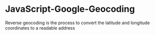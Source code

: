 # JavaScript-Google-Geocoding
Reverse geocoding is the process to convert the latitude and longitude coordinates to a readable address
